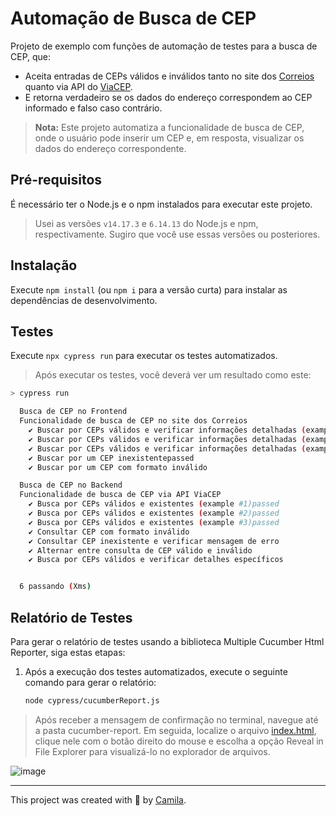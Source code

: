 # Automação de Busca de CEP

Projeto de exemplo com funções de automação de testes para a busca de CEP, que:

- Aceita entradas de CEPs válidos e inválidos tanto no site dos [Correios](../testes-automatizados-correios/cypress/scenarios/frontend/cepSearch.feature) quanto via API do [ViaCEP](../testes-automatizados-correios/cypress/scenarios/backend/cepAPI.feature).
- E retorna verdadeiro se os dados do endereço correspondem ao CEP informado e falso caso contrário.

> **Nota:** Este projeto automatiza a funcionalidade de busca de CEP, onde o usuário pode inserir um CEP e, em resposta, visualizar os dados do endereço correspondente.

## Pré-requisitos

É necessário ter o Node.js e o npm instalados para executar este projeto.

> Usei as versões `v14.17.3` e `6.14.13` do Node.js e npm, respectivamente. Sugiro que você use essas versões ou posteriores.

## Instalação

Execute `npm install` (ou `npm i` para a versão curta) para instalar as dependências de desenvolvimento.


## Testes

Execute `npx cypress run` para executar os testes automatizados.

> Após executar os testes, você deverá ver um resultado como este:

```sh
> cypress run

  Busca de CEP no Frontend
  Funcionalidade de busca de CEP no site dos Correios
    ✔ Buscar por CEPs válidos e verificar informações detalhadas (example #1)passed
    ✔ Buscar por CEPs válidos e verificar informações detalhadas (example #2)passed
    ✔ Buscar por CEPs válidos e verificar informações detalhadas (example #3)passed
    ✔ Buscar por um CEP inexistentepassed
    ✔ Buscar por um CEP com formato inválido

  Busca de CEP no Backend
  Funcionalidade de busca de CEP via API ViaCEP
    ✔ Busca por CEPs válidos e existentes (example #1)passed
    ✔ Busca por CEPs válidos e existentes (example #2)passed
    ✔ Busca por CEPs válidos e existentes (example #3)passed
    ✔ Consultar CEP com formato inválido
    ✔ Consultar CEP inexistente e verificar mensagem de erro
    ✔ Alternar entre consulta de CEP válido e inválido
    ✔ Busca por CEPs válidos e verificar detalhes específicos


  6 passando (Xms)
```

## Relatório de Testes

Para gerar o relatório de testes usando a biblioteca Multiple Cucumber Html Reporter, siga estas etapas:

1. Após a execução dos testes automatizados, execute o seguinte comando para gerar o relatório:
   
   ```sh
   node cypress/cucumberReport.js
   ```

> Após receber a mensagem de confirmação no terminal, navegue até a pasta cucumber-report. Em seguida, localize o arquivo [index.html](../testes-automatizados-correios/cypress/cucumber-report/index.html), clique nele com o botão direito do mouse e escolha a opção Reveal in File Explorer para visualizá-lo no explorador de arquivos.


![image](https://github.com/camilalnmouraa/quality-assurance-challenge/assets/124525550/422c05da-c375-475d-95d4-d9ada4e2b2e2)


___

This project was created with 💙 by [Camila](https://www.linkedin.com/in/camilalnmoura/).
